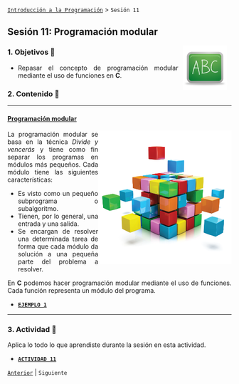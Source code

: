 [`Introducción a la Programación`](../README.md) > `Sesión 11`

## Sesión 11: Programación modular

<img src="../imagenes/pizarron.png" align="right" height="100" width="100" hspace="10">
<div style="text-align: justify;">

### 1. Objetivos :dart:

- Repasar el concepto de programación modular mediante el uso de funciones en __C__.

### 2. Contenido :rocket:

---
#### <ins>Programación modular</ins>
<img src="imagenes/imagen1.png" width="300" height="300" align="right">

La programación modular se basa en la técnica *Divide y vencerás* y tiene como fin separar los programas en módulos más pequeños. Cada módulo tiene las siguientes características:

- Es visto como un pequeño subprograma o subalgoritmo.
- Tienen, por lo general, una entrada y una salida.
- Se encargan de resolver una determinada tarea de forma que cada módulo da solución a una pequeña parte del problema a resolver.

En __C__ podemos hacer programación modular mediante el uso de funciones. Cada función representa un módulo del programa.

- [**`EJEMPLO 1`**](ejemplo01/README.md)

---

### 3. Actividad :memo:
Aplica lo todo lo que aprendiste durante la sesión en esta actividad. 

- [**`ACTIVIDAD 11`**](actividad/README.md)

[`Anterior`](../sesion10/README.md) | `Siguiente`

</div>
